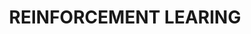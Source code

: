 ---
layout: category
title: REINFORCEMENT LEARING
slug: reinforcement learning
description: A category for reinforcement learning blog posts.
---